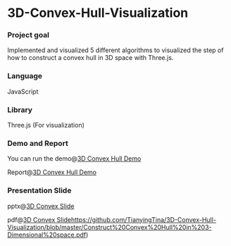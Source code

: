 # 3D-Convex-Hull-Visualization
### Project goal
Implemented and visualized 5 different algorithms to visualized the step of how to construct a convex hull in 3D space with Three.js.

### Language 
JavaScript

### Library 
Three.js (For visualization)

### Demo and Report
You can run the demo@[3D Convex Hull Demo](https://tianyingtina.github.io/3D-Convex-Hull-Visualization/)

Report@[3D Convex Hull Demo](https://tianyingtina.github.io/3D-Convex-Hull-Visualization/)


### Presentation Slide
pptx@[3D Convex Slide](https://github.com/TianyingTina/3D-Convex-Hull-Visualization/blob/master/Construct%20Convex%20Hull%20in%203-Dimensional%20space.pptx)

pdf@[3D Convex Slide]()https://github.com/TianyingTina/3D-Convex-Hull-Visualization/blob/master/Construct%20Convex%20Hull%20in%203-Dimensional%20space.pdf)